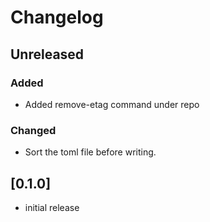 # Changelog

## Unreleased

### Added

- Added remove-etag command under repo

### Changed

- Sort the toml file before writing.

## [0.1.0]

- initial release
